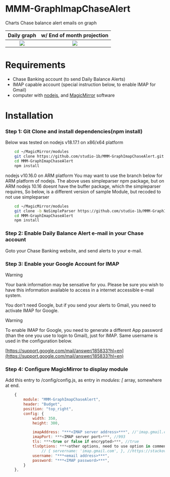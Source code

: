 # MMM-GraphImapChaseAlert
Charts Chase balance alert emails on graph

| Daily graph             |  w/ End of month projection |
:-------------------------:|:-------------------------:
![](https://raw.githubusercontent.com/studio-1b/MMM-GraphImapChaseAlert/main/docs/MMM-GraphImapChaseAlert%20Screenshot%20from%202024-02-25%2005-31-32.png)  |  ![](https://raw.githubusercontent.com/studio-1b/MMM-GraphImapChaseAlert/main/docs/MMM-GraphImapChaseAlert%20projection%20Screenshot%20from%202024-02-25%2005-33-01.png)


# Requirements

* Chase Banking account (to send Daily Balance Alerts)
* IMAP capable account (special instruction below, to enable IMAP for Gmail)
* computer with [nodejs](https://nodejs.org/en/download/package-manager), and [MagicMirror](https://docs.magicmirror.builders/getting-started/installation.html) software

# Installation
### Step 1: Git Clone and install dependencies(npm install)

Below was tested on nodejs v18.17.1 on x86/x64 platform

```bash
    cd ~/MagicMirror/modules
    git clone https://github.com/studio-1b/MMM-GraphImapChaseAlert.git
    cd MMM-GraphImapChaseAlert
    npm install
```

nodejs v10.16.0 on ARM platform
You may want to use the branch below for ARM platform of nodejs.
The above uses simpleparser npm package, but on ARM nodejs 10.16 doesnt have the buffer package, which the simpleparser requires,  So below, is a different version of sample Module, but recoded to not use simpleparser

```bash
    cd ~/MagicMirror/modules
    git clone -b NoSimpleParser https://github.com/studio-1b/MMM-GraphImapChaseAlert.git
    cd MMM-GraphImapChaseAlert
    npm install
```


### Step 2: Enable Daily Balance Alert e-mail in your Chase account

Goto your Chase Banking website, and send alerts to your e-mail.

### Step 3: Enable your Google Account for IMAP

> [!WARNING]
> Your bank information may be sensative for you.  Please be sure you wish to have this information available to access in a internet accessible e-mail system.

You don't need Google, but if you send your alerts to Gmail, you need to activate IMAP for Google.

> [!WARNING]
> To enable IMAP for Google, you need to generate a different App password (than the one you use to login to Gmail), just for IMAP.  Same username is used in the configuration below.

[https://support.google.com/mail/answer/185833?hl=en](https://support.google.com/mail/answer/185833?hl=en)

### Step 4: Configure MagicMirror to display module

Add this entry to <MagicMirror root>/config/config.js, as entry in *modules: [* array, somewhere at end.

```js
    {
        module: "MMM-GraphImapChaseAlert",
        header: "Budget",
        position: "top_right",
        config: {
            width: 350,
            height: 300,

            imapAddress: "***<IMAP server address>***", //'imap.gmail.com',
            imapPort: ***<IMAP server port>***, //993
            tls: ***<true or false if encrypted>***, //true
            tlsOptions: ***<other options, need to use option in comment below, for Gmail IMAP>***
                // { servername: 'imap.gmail.com', }, //https://stackoverflow.com/questions/59633564/cannot-connect-to-gmail-using-imap
            username: "***<email address>***",
            password: "***<IMAP password>***",
        }
    },
```

